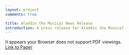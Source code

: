 ```yaml
---
layout: project
comments: true

title: Aladdin the Musical News Release
introduction: A press release for Aladdin the Musical
---
```

<center>
    <object data="/data/projects/news_release.pdf" type="application/pdf"
            width="100%" height="600px"> 
    </object>
</center>
It appears your Browser does not support PDF viewings.<br>
<a href="/data/projects/news_release.pdf"> Link to Paper </a>